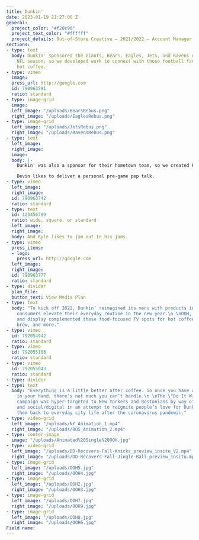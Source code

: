 ```yaml
---
title: Dunkin'
date: 2023-01-19 21:27:00 Z
general:
  project_color: "#f20c90"
  project_text_color: "#ffffff"
  project_details: Out-of-Store Creative – 2021/2022 – Account Manager
sections:
- type: text
  body: Dunkin' sponsored the Giants, Bears, Eagles, Jets, and Ravens during the 2021-22
    NFL season, so we developed work to connect with those football fans and promote
    hot coffee.
- type: vimeo
  image: 
  press_url: http://google.com
  id: 790963591
  ratio: standard
- type: image-grid
  image: 
  left_image: "/uploads/BearsRebus.png"
  right_image: "/uploads/EaglesRebus.png"
- type: image-grid
  left_image: "/uploads/JetsRebus.png"
  right_image: "/uploads/RavensRebus.png"
- type: text
  left_image: 
  right_image: 
  image: 
  body: |-
    Dunkin' was also a sponsor for their hometown team, so we created Patriots-specific work with Devin McCourty and Kyle Van Noy. They both rely on a cup of Dunkin' to give them a boost on gameday. It's just as important as their gameday rituals, which they also have...

    Devin likes to deliver a personal pre-game pep talk.
- type: vimeo
  left_image: 
  right_image: 
  id: 790963742
  ratio: standard
- type: text
  id: 123456789
  ratio: wide, square, or standard
  left_image: 
  right_image: 
  body: And Kyle likes to jam out to his jams.
- type: vimeo
  press_items:
  - logo: 
    press_url: http://google.com
  left_image: 
  right_image: 
  id: 790963777
  ratio: standard
- type: divider
  plan_file: 
  button_text: View Media Plan
- type: text
  body: "To kick off 2022, Dunkin’ reimagined its menu with products intended to help
    consumers elevate their everyday routine in the new year.\n \nOOH, radio, social/digital,
    and display complemented these food-focused TV spots for hot coffee, lattes, cold
    brew, and more."
- type: vimeo
  id: 792054942
  ratio: standard
- type: vimeo
  id: 792055168
  ratio: standard
- type: vimeo
  id: 792055043
  ratio: standard
- type: divider
- type: text
  body: "Everything is a little better after coffee. So once you have a cup of Dunkin’
    in your hand, there’s not much you can’t handle.\n \nThe \"Do It With Dunkin'\"
    campaign was hyper-targeted to New Yorkers and Bostonians by way of OOH, radio,
    and social/digital in an attempt to reignite people’s love for Dunkin’ and welcome
    them back to everyday city life after the coronavirus pandemic."
- type: video-grid
  left_image: "/uploads/NY_Animation_1.mp4"
  right_image: "/uploads/BOS_Animation_2.mp4"
- type: center-image
  image: "/uploads/Animated%20Single%20OOH.jpg"
- type: video-grid
  left_image: "/uploads/DD-Recovers-Fall-Knicks_preview_insitu_V2.mp4"
  right_image: "/uploads/DD-Recovers-Fall-Jingle-Ball_preview_insitu.mp4"
- type: image-grid
  left_image: "/uploads/OOH5.jpg"
  right_image: "/uploads/OOH4.jpg"
- type: image-grid
  left_image: "/uploads/OOH2.jpg"
  right_image: "/uploads/OOH3.jpg"
- type: image-grid
  left_image: "/uploads/OOH7.jpg"
  right_image: "/uploads/OOH9.jpg"
- type: image-grid
  left_image: "/uploads/OOH8.jpg"
  right_image: "/uploads/OOH6.jpg"
Field name: 
---
```


